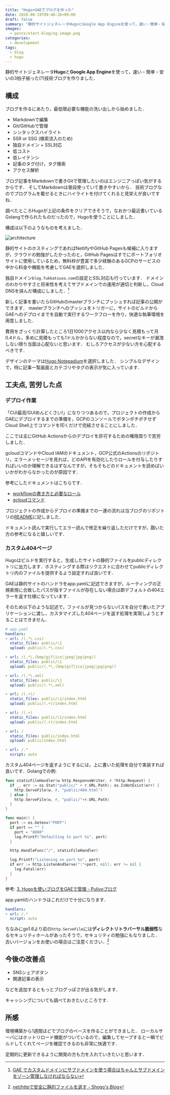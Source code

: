 ```yaml
---
title: "Hugo+GAEでブログを作った"
date: 2020-08-19T09:48:26+09:00
draft: false
summary: "静的サイトジェネレータHugoとGoogle App Engineを使って，速い・簡単・安いの3拍子揃った(?)技術ブログを作りました．"
images:
  - posts/start-blog/og-image.png
categories:
  - development
tags:
  - blog
  - hugo
---
```


静的サイトジェネレータ**Hugo**と**Google App Engine**を使って，速い・簡単・安いの3拍子揃った(?)技術ブログを作りました．

## 構成

ブログを作るにあたり，最低限必要な機能の洗い出しから始めました．

- Markdownで編集
- Git/GitHubで管理
- シンタックスハイライト
- SSR or SSG (検索流入のため)
- 独自ドメイン + SSL対応
- 低コスト
- 低レイテンシ
- 記事のタグ付け，タグ検索
- アクセス解析

ブログ記事をMarkdownで書きGitで管理したいのはエンジニアっぽい気がするからです．
そしてMarkdownは普段使っていて書きやすいから．
技術ブログなのでプログラムを載せるときにハイライトを付けてくれると見栄えが良いですね．

調べたところHugoが上記の条件をクリアできそうで，なおかつ最近書いているGolangで作られたものだったので，Hugoを使うことにしました．

構成は以下のようなものを考えました．

![architecture](architecture.png)

静的サイトのホスティングであればNetlifyやGitHub Pagesも候補に入りますが，クラウドの勉強がしたかったのと，GitHub Pagesはすでにポートフォリオサイトに使用しているため，無料枠が豊富で多少経験のあるGCPのサービスの中から料金や機能を考慮してGAEを選択しました．

独自ドメイン`blog.fukkatsuso.com`の設定とSSL対応も行っています．
ドメインのわかりやすさと将来性を考えてサブドメインでの運用が適切と判断し，Cloud DNSを挟んだ構成にしました．[^subdomain]
[^subdomain]: [GAE でカスタムドメインにサブドメインを使う場合はちゃんとサブドメインをゾーン管理しなければならない](https://blog.kakakikikeke.com/2019/02/how-to-set-custom-domain-on-gae.html)

新しく記事を書いたらGitHubのmasterブランチにプッシュすれば記事の公開ができます．
masterブランチへのプッシュをトリガーに，サイトのビルドからGAEへのデプロイまでを自動で実行するワークフローを作り，快適な執筆環境を用意しました．

費用をざっくり計算したところ1日1000アクセス以内なら少なく見積もって月0.4ドル，多めに見積もっても1ドルかからない程度なので，secretなキーが漏洩しない限り当面は心配ないと思います．
むしろアクセスが少ない方を心配するべきです．

デザインのテーマは[Hugo Notepadium](https://themes.gohugo.io/hugo-notepadium/)を選択しました．
シンプルなデザインで，特に記事一覧画面とカテゴリやタグの表示が気に入っています．

## 工夫点, 苦労した点

### デプロイ作業

「CUI最高!GUIめんどくさい!」になりつつあるので，プロジェクトの作成からGAEにデプロイするまでの準備を，GCPのコンソールでボタンポチポチせずCloud Shell上でコマンドを叩くだけで完結させることにしました．

ここでは主にGitHub Actionsからのデプロイを許可するための権限周りで苦労しました．

gcloudコマンドやCloud IAMのドキュメント，GCP公式のActionsのリポジトリ，エラーメッセージを見れば，どのAPIを有効化したりロールを付与したりすればいいのか理解できるはずなんですが，そもそもどのドキュメントを読めばいいかがわからなかったのが原因です．

参考にしたドキュメントはこちらです．

- [workflowの書き方と必要なロール](https://github.com/GoogleCloudPlatform/github-actions/tree/master/appengine-deploy)
- [gcloudコマンド](https://cloud.google.com/sdk/gcloud/reference?hl=ja)

プロジェクトの作成からデプロイの準備までの一連の流れは当ブログのリポジトリの[README](https://github.com/Fukkatsuso/blog/blob/master/README.md)に記しました．

ドキュメント読んで実行してエラー読んで修正を繰り返しただけですが，躓いた方の参考になると嬉しいです．

### カスタム404ページ

Hugoはビルドを実行すると，生成したサイトの静的ファイルをpublicディレクトリに出力します．ホスティングする際はリクエストに合わせてpublicディレクトリ内のファイルを提供するよう設定すれば良いです．

GAEは静的サイトのハンドラをapp.yamlに記述できますが，ルーティングの正規表現に合致したパスが指すファイルが存在しない場合は即デフォルトの404エラーを返す仕様になっています．

そのため以下のような記述で，ファイルが見つからないパスを自分で書いたアプリケーションに渡し，カスタマイズした404ページを返す処理を実現しようとすることはできません．

```yaml
# app.yaml
handlers:
- url: /(.*\.css)
  static_files: public/\1
  upload: public/(.*\.css)

- url: /(.*\.(bmp|gif|ico|jpeg|jpg|png))
  static_files: public/\1
  upload: public/(.*\.(bmp|gif|ico|jpeg|jpg|png))

- url: /(.*\.xml)
  static_files: public/\1
  upload: public/(.*\.xml)

- url: /(.+)/
  static_files: public/\1/index.html
  upload: public/(.+)/index.html

- url: /(.+)
  static_files: public/\1/index.html
  upload: public/(.+)/index.html

- url: /
  static_files: public/index.html
  upload: public/index.html

- url: /.*
  script: auto
```

カスタム404ページを返すようにするには，上に書いた処理を自分で実装すれば良いです．Golangでの例:

```go
func staticFileHandler(w http.ResponseWriter, r *http.Request) {
  if _, err := os.Stat("public/" + r.URL.Path); os.IsNotExist(err) {
    http.ServeFile(w, r, "public/404.html")
  } else {
    http.ServeFile(w, r, "public/"+r.URL.Path)
  }
}

func main() {
  port := os.Getenv("PORT")
  if port == "" {
    port = "8080"
    log.Printf("Defaulting to port %s", port)
  }

  http.HandleFunc("/", staticFileHandler)

  log.Printf("Listening on port %s", port)
  if err := http.ListenAndServe(":"+port, nil); err != nil {
    log.Fatal(err)
  }
}
```

参考: [3. Hugoを使いブログをGAEで管理 - Puliyoブログ](https://blog.puliyo.com/jp/posts/hugo-on-gae-3/)

app.yamlのハンドラはこれだけで十分になります．

```yaml
handlers:
- url: /.*
  script: auto
```

ちなみにgo1.6より前の`http.ServeFile`には**ディレクトリトラバーサル脆弱性**なるセキュリティホールがあったそうで，セキュリティの勉強にもなりました．
古いバージョンをお使いの場合はご注意ください．[^serve_file]
[^serve_file]: [net/httpで安全に静的ファイルを返す - Shogo's Blog](https://shogo82148.github.io/blog/2016/04/13/serving-static-files-in-golang/)

## 今後の改善点

- SNSシェアボタン
- 関連記事の表示

などを追加するともっとブログっぽさが出る気がします．

キャッシングについても調べておきたいところです．

## 所感

環境構築から1週間ほどでブログのベースを作ることができました．
ローカルサーバにはホットリロード機能がついているので，編集してセーブすると一瞬でビルドしてくれてページを確認できるのも非常に快適です．

定期的に更新できるように開発の方も力を入れていきたいと思います．
